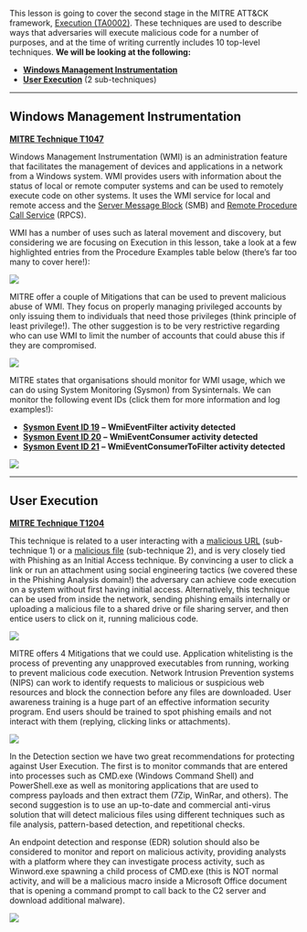 This lesson is going to cover the second stage in the MITRE ATT&CK framework, [Execution (TA0002)](https://attack.mitre.org/tactics/TA0002/). These techniques are used to describe ways that adversaries will execute malicious code for a number of purposes, and at the time of writing currently includes 10 top-level techniques. **We will be looking at the following:**

- [**Windows Management Instrumentation**](https://attack.mitre.org/techniques/T1047)
- [**User Execution**](https://attack.mitre.org/techniques/T1204) (2 sub-techniques)

---

## Windows Management Instrumentation

[**MITRE Technique T1047**](https://attack.mitre.org/techniques/T1047/)

Windows Management Instrumentation (WMI) is an administration feature that facilitates the management of devices and applications in a network from a Windows system. WMI provides users with information about the status of local or remote computer systems and can be used to remotely execute code on other systems. It uses the WMI service for local and remote access and the [Server Message Block](https://en.wikipedia.org/wiki/Server_Message_Block) (SMB) and [Remote Procedure Call Service](https://en.wikipedia.org/wiki/Remote_procedure_call) (RPCS).

WMI has a number of uses such as lateral movement and discovery, but considering we are focusing on Execution in this lesson, take a look at a few highlighted entries from the Procedure Examples table below (there’s far too many to cover here!):

  
![](https://d2y9h8w1ydnujs.cloudfront.net/uploads/content/images/44d84bb0b87736f214ba776adc96588de78a6c269f240c52360dc5933aae11e0f816e542df324ffdf23b5487406a.png)

MITRE offer a couple of Mitigations that can be used to prevent malicious abuse of WMI. They focus on properly managing privileged accounts by only issuing them to individuals that need those privileges (think principle of least privilege!). The other suggestion is to be very restrictive regarding who can use WMI to limit the number of accounts that could abuse this if they are compromised.

![](https://d2y9h8w1ydnujs.cloudfront.net/uploads/content/images/ac91d9c3c66b450394c751bdcbe92462323274aa8ca190d761d02f3df3c2cc2758b68eaa465edf2fd3ba3f681ca7.png)

MITRE states that organisations should monitor for WMI usage, which we can do using System Monitoring (Sysmon) from Sysinternals. We can monitor the following event IDs (click them for more information and log examples!):

- [**Sysmon Event ID 19**](https://www.ultimatewindowssecurity.com/securitylog/encyclopedia/event.aspx?eventid=90019) **–** **WmiEventFilter activity detected**
- [**Sysmon Event ID 20**](https://www.ultimatewindowssecurity.com/securitylog/encyclopedia/event.aspx?eventid=90020) **–** **WmiEventConsumer activity detected**
- [**Sysmon Event ID 21**](https://www.ultimatewindowssecurity.com/securitylog/encyclopedia/event.aspx?eventid=90021) **–** **WmiEventConsumerToFilter activity detected**

![](https://d2y9h8w1ydnujs.cloudfront.net/uploads/content/images/bcf4fe4fc6f14a5e1d042697203a09776dc987ef1c1f99a3c79673ed27a5abbdcce97a560e52441874b87d000d9e.png)

---

## User Execution

[**MITRE Technique T1204**](https://attack.mitre.org/techniques/T1204/)

This technique is related to a user interacting with a [malicious URL](https://attack.mitre.org/techniques/T1204/001/) (sub-technique 1) or a [malicious file](https://attack.mitre.org/techniques/T1204/002/) (sub-technique 2), and is very closely tied with Phishing as an Initial Access technique. By convincing a user to click a link or run an attachment using social engineering tactics (we covered these in the Phishing Analysis domain!) the adversary can achieve code execution on a system without first having initial access. Alternatively, this technique can be used from inside the network, sending phishing emails internally or uploading a malicious file to a shared drive or file sharing server, and then entice users to click on it, running malicious code.

![](https://d2y9h8w1ydnujs.cloudfront.net/uploads/content/images/dea193db83021f742a9f763bd6a571af96f778cac4160034e82b5bf57b202cf4f63a5f0c6a41c4989bd52c00d115.png)

MITRE offers 4 Mitigations that we could use. Application whitelisting is the process of preventing any unapproved executables from running, working to prevent malicious code execution. Network Intrusion Prevention systems (NIPS) can work to identify requests to malicious or suspicious web resources and block the connection before any files are downloaded. User awareness training is a huge part of an effective information security program. End users should be trained to spot phishing emails and not interact with them (replying, clicking links or attachments).
  
![](https://d2y9h8w1ydnujs.cloudfront.net/uploads/content/images/27985e95bf69cc795e1a78ae49c9a0fb190f34e48038a8792a503719ef0cd52d09ea66ffc75e0dbef64920313d64.png)

In the Detection section we have two great recommendations for protecting against User Execution. The first is to monitor commands that are entered into processes such as CMD.exe (Windows Command Shell) and PowerShell.exe as well as monitoring applications that are used to compress payloads and then extract them (7Zip, WinRar, and others). The second suggestion is to use an up-to-date and commercial anti-virus solution that will detect malicious files using different techniques such as file analysis, pattern-based detection, and repetitional checks. 

An endpoint detection and response (EDR) solution should also be considered to monitor and report on malicious activity, providing analysts with a platform where they can investigate process activity, such as Winword.exe spawning a child process of CMD.exe (this is NOT normal activity, and will be a malicious macro inside a Microsoft Office document that is opening a command prompt to call back to the C2 server and download additional malware).

![](https://d2y9h8w1ydnujs.cloudfront.net/uploads/content/images/ebc7d3ba132a33d876d48c976c67c6dd08da4f8f0ac95e6422c19183ffff111fb0fe8269c5b4892433c8a9b0b00f.png)